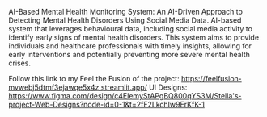 AI-Based Mental Health Monitoring System: An AI-Driven Approach to Detecting Mental Health Disorders Using Social Media Data.
AI-based system that leverages behavioural data, including social media activity to identify early signs of mental health disorders. 
This system aims to provide individuals and healthcare professionals with timely insights, allowing for early interventions and potentially preventing more severe mental health crises.

Follow this link to my Feel the Fusion of the project: https://feelfusion-mvwebj5dtmf3ejawqe5x4z.streamlit.app/
UI Designs: https://www.figma.com/design/c4ElemyStAPgBQ800qYS3M/Stella's-project-Web-Designs?node-id=0-1&t=2fF2LkchIw9ErKfK-1
